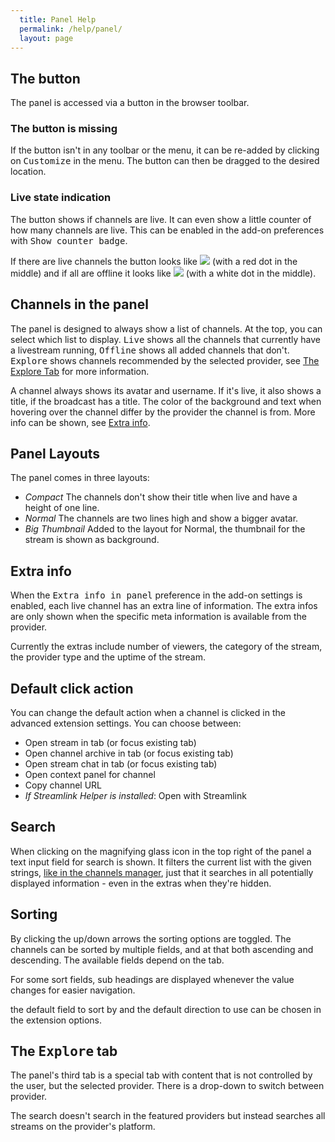 ```yaml
---
  title: Panel Help
  permalink: /help/panel/
  layout: page
---
```

## The button
The panel is accessed via a button in the browser toolbar.

### The button is missing
If the button isn't in any toolbar or the menu, it can be re-added by clicking
on <samp>Customize</samp> in the menu. The button can then be dragged to the
desired location.

### Live state indication
The button shows if channels are live. It can even show a little counter of how
many channels are live. This can be enabled in the add-on preferences with
<samp>Show counter badge</samp>.

If there are live channels the button looks like ![](/justintv-stream-notifications/img/icon18.png) (with a
red dot in the middle) and if all are offline it looks like
![](/justintv-stream-notifications/img/offline18.png) (with a white dot in the middle).

## Channels in the panel
The panel is designed to always show a list of channels. At the top, you can
select which list to display. <samp>Live</samp> shows all the channels that
currently have a livestream running, <samp>Offline</samp> shows all added
channels that don't. <samp>Explore</samp> shows channels recommended by the
selected provider, see [The Explore Tab](#the-explore-tab) for more information.

A channel always shows its avatar and username. If it's live, it also shows a
title, if the broadcast has a title. The color of the background and text when
hovering over the channel differ by the provider the channel is from.
More info can be shown, see [Extra info](#extra-info).

## Panel Layouts
The panel comes in three layouts:

 - *Compact*
   The channels don't show their title when live and have a height of one line.
 - *Normal*
   The channels are two lines high and show a bigger avatar.
 - *Big Thumbnail*
   Added to the layout for Normal, the thumbnail for the stream is shown as
   background.

## Extra info
When the <samp>Extra info in panel</samp> preference in the add-on
settings is enabled, each live channel has an extra line of information.
The extra infos are only shown when the specific meta information is available
from the provider.

Currently the extras include number of viewers, the category of the stream, the
provider type and the uptime of the stream.

## Default click action
You can change the default action when a channel is clicked in the advanced
extension settings. You can choose between:

- Open stream in tab (or focus existing tab)
- Open channel archive in tab (or focus existing tab)
- Open stream chat in tab (or focus existing tab)
- Open context panel for channel
- Copy channel URL
- *If Streamlink Helper is installed*: Open with Streamlink

## Search
When clicking on the magnifying glass icon in the top right of the panel a text
input field for search is shown. It filters the current list with the given
strings, [like in the channels manager](/justintv-stream-notifications/help/channels-manager#find-a-certain-item),
just that it searches in all potentially displayed information - even in the
extras when they're hidden.

## Sorting
By clicking the up/down arrows the sorting options are toggled. The channels can
be sorted by multiple fields, and at that both ascending and descending. The
available fields depend on the tab.

For some sort fields, sub headings are displayed whenever the value changes for
easier navigation.

the default field to sort by and the default direction to use can be chosen in
the extension options.

## The <samp>Explore</samp> tab
The panel's third tab is a special tab with content that is not controlled by
the user, but the selected provider. There is a drop-down to switch between
provider.

The search doesn't search in the featured providers but instead searches
all streams on the provider's platform.
